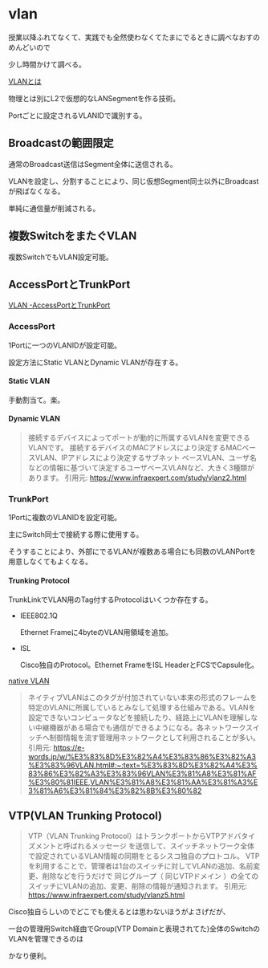 # vlan

授業以降ふれてなくて、実践でも全然使わなくてたまにでるときに調べなおすのめんどいので

少し時間かけて調べる。

[VLANとは](https://www.infraexpert.com/study/vlanz1.html)

物理とは別にL2で仮想的なLANSegmentを作る技術。

Portごとに設定されるVLANIDで識別する。

## Broadcastの範囲限定

通常のBroadcast送信はSegment全体に送信される。

VLANを設定し、分割することにより、同じ仮想Segment同士以外にBroadcastが飛ばなくなる。

単純に通信量が削減される。

## 複数SwitchをまたぐVLAN

複数SwitchでもVLAN設定可能。

## AccessPortとTrunkPort

[VLAN -AccessPortとTrunkPort](https://www.infraexpert.com/study/vlanz2.html)

### AccessPort

1Portに一つのVLANIDが設定可能。

設定方法にStatic VLANとDynamic VLANが存在する。

#### Static VLAN

手動割当て。楽。

#### Dynamic VLAN

> 接続するデバイスによってポートが動的に所属するVLANを変更できるVLANです。
> 接続するデバイスのMACアドレスにより決定するMACベースVLAN、IPアドレスにより決定するサブネット
> ベースVLAN、ユーザ名などの情報に基づいて決定するユーザベースVLANなど、大きく3種類があります。
引用元: https://www.infraexpert.com/study/vlanz2.html

### TrunkPort

1Portに複数のVLANIDを設定可能。

主にSwitch同士で接続する際に使用する。

そうすることにより、外部にでるVLANが複数ある場合にも同数のVLANPortを用意しなくてもよくなる。

#### Trunking Protocol

TrunkLinkでVLAN用のTag付するProtocolはいくつか存在する。

* IEEE802.1Q

	Ethernet Frameに4byteのVLAN用領域を追加。

* ISL

	Cisco独自のProtocol。Ethernet FrameをISL HeaderとFCSでCapsule化。

[native VLAN](https://e-words.jp/w/%E3%83%8D%E3%82%A4%E3%83%86%E3%82%A3%E3%83%96VLAN.html#:~:text=%E3%83%8D%E3%82%A4%E3%83%86%E3%82%A3%E3%83%96VLAN%E3%81%A8%E3%81%AF%E3%80%81IEEE,VLAN%E3%81%A8%E3%81%AA%E3%81%A3%E3%81%A6%E3%81%84%E3%82%8B%E3%80%82)

> ネイティブVLANはこのタグが付加されていない本来の形式のフレームを特定のVLANに所属しているとみなして処理する仕組みである。VLANを設定できないコンピュータなどを接続したり、経路上にVLANを理解しない中継機器がある場合でも通信ができるようになる。各ネットワークスイッチへ制御情報を流す管理用ネットワークとして利用されることが多い。
引用元: https://e-words.jp/w/%E3%83%8D%E3%82%A4%E3%83%86%E3%82%A3%E3%83%96VLAN.html#:~:text=%E3%83%8D%E3%82%A4%E3%83%86%E3%82%A3%E3%83%96VLAN%E3%81%A8%E3%81%AF%E3%80%81IEEE,VLAN%E3%81%A8%E3%81%AA%E3%81%A3%E3%81%A6%E3%81%84%E3%82%8B%E3%80%82

## VTP(VLAN Trunking Protocol)

> VTP（VLAN Trunking Protocol）はトランクポートからVTPアドバタイズメントと呼ばれるメッセージ
> を送信して、スイッチネットワーク全体で設定されているVLAN情報の同期をとるシスコ独自のプロトコル。
> VTPを利用することで、管理者は1台のスイッチに対してVLANの追加、名前変更、削除などを行うだけで
> 同じグループ（ 同じVTPドメイン ）の全てのスイッチにVLANの追加、変更、削除の情報が通知されます。
引用元: https://www.infraexpert.com/study/vlanz5.html

Cisco独自らしいのでどこでも使えるとは思わないほうがよさげだが、

一台の管理用Switch経由でGroup(VTP Domainと表現されてた)全体のSwitchのVLANを管理できるのは

かなり便利。
